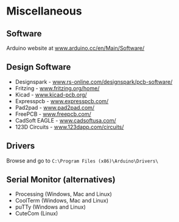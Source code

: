 # Miscellaneous

## Software
Arduino website at www.arduino.cc/en/Main/Software/

## Design Software
* Designspark - www.rs-online.com/designspark/pcb-software/
* Fritzing - www.fritzing.org/home/
* Kicad - www.kicad-pcb.org/
* Expresspcb - www.expresspcb.com/
* Pad2pad - www.pad2pad.com/
* FreePCB - www.freepcb.com/
* CadSoft EAGLE - www.cadsoftusa.com/
* 123D Circuits - www.123dapp.com/circuits/

## Drivers
Browse and go to `C:\Program Files (x86)\Arduino\Drivers\`

## Serial Monitor (alternatives)
* Processing (Windows, Mac and Linux)
* CoolTerm (Windows, Mac and Linux)
* puTTy (Windows and Linux)
* CuteCom (Linux)
